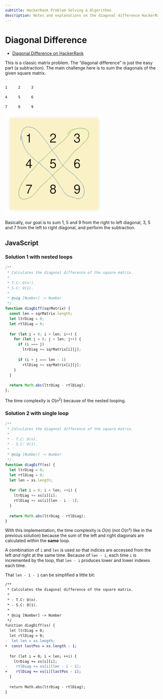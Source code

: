 ```yaml
---
subtitle: HackerRank Problem Solving & Algorithms
description: Notes and explanations on the diagonal difference HackerRank challenge.
---
```


# Diagonal Difference

- [Diagonal Difference on HackerRank](https://www.hackerrank.com/challenges/diagonal-difference)

This is a classic matrix problem.
The “diagonal difference” is just the easy part (a subtraction).
The main challenge here is to sum the diagonals of the given square matrix.

```text

1     2     3

4     5     6

7     8     9
```

![Square Matrix Diagonals](../../../__assets/square-matrix-diagonal.png)

Basically, our goal is to sum 1, 5 and 9 from the right to left diagonal, 3, 5 and 7 from the left to right diagonal, and perform the subtraction.

## JavaScript

### Solution 1 with nested loops

```javascript
/**
 * Calculates the diagonal difference of the square matrix.
 *
 * T.C: O(n²).
 * S.C: O(1).
 *
 * @sig [Number] -> Number
 */
function diagDiff(sqrMatrix) {
  const len = sqrMatrix.length;
  let ltrDiag = 0;
  let rtlDiag = 0;

  for (let i = 0; i < len; i++) {
    for (let j = 0; j < len; j++) {
      if (i === j)
        ltrDiag += sqrMatrix[i][j];

      if (i + j === len - 1)
        rtlDiag += sqrMatrix[i][j];
    }
  }

  return Math.abs(ltrDiag - rtlDiag);
};
```

The time complexity is $O(n^2)$ because of the nested looping.

### Solution 2 with single loop

```javascript
/**
 * Calculates the diagonal difference of the square matrix.
 *
 * - T.C: O(n).
 * - S.C: O(1).
 *
 * @sig [Number] -> Number
 */
function diagDiff(xs) {
  let ltrDiag = 0;
  let rtlDiag = 0;
  let len = xs.length;

  for (let i = 0; i < len; ++i) {
    ltrDiag += xs[i][i];
    rtlDiag += xs[i][len - i - 1];
  }

  return Math.abs(ltrDiag - rtlDiag);
}
```

With this implementation, the time complexity is $O(n)$ (not $O(n²)$ like in the previous solution) because the sum of the left and right diagonals are calculated within the **same** loop.

A combination of `i` and `len` is used so that indices are accessed from the left _and_ right at the same time.
Because of `len - i`, each time `i` is incremented by the loop, that `len - i` produces lower and lower indexes each time.

That `len - 1 - 1` can be simplified a little bit:

```diff
/**
 * Calculates the diagonal difference of the square matrix.
 *
 * - T.C: O(n).
 * - S.C: O(1).
 *
 * @sig [Number] -> Number
 */
function diagDiff(xs) {
  let ltrDiag = 0;
  let rtlDiag = 0;
-  let len = xs.length;
+  const lastPos = xs.length - 1;

  for (let i = 0; i < len; ++i) {
    ltrDiag += xs[i][i];
-    rtlDiag += xs[i][len - i - 1];
+    rtlDiag += xs[i][lastPos - i];
  }

  return Math.abs(ltrDiag - rtlDiag);
}
```
